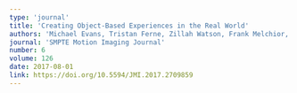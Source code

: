 ```yaml
---
type: 'journal'
title: 'Creating Object-Based Experiences in the Real World'
authors: 'Michael Evans, Tristan Ferne, Zillah Watson, Frank Melchior, Matthew Brooks, Phil Stenton, Ian Forrester, Chris Baume'
journal: 'SMPTE Motion Imaging Journal'
number: 6
volume: 126
date: 2017-08-01
link: https://doi.org/10.5594/JMI.2017.2709859
---
```

